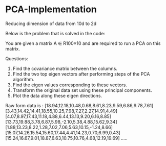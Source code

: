 # PCA-Implementation
Reducing dimension of data from 10d to 2d

Below is the problem that is solved in the code:

You are given a matrix A ∈ R100×10 and are required to run a PCA on this matrix.

Questions: 
1. Find the covariance matrix between the columns.
2. Find the two top eigen vectors after performing steps of the PCA algorithm. 
3. Find the eigen values corresponding to these vectors.
4. Transform the original data set using these principal components.
5. Plot the data along these eigen directions.
           
           
Raw form data is :
[18.94,12.18,10.48,0.68,8.61,8.23,9.59,6.86,9.78,7.61]
[3.43,14.42,14.41,18.55,10.25,7.98,7.27,2.27,14.91,4.49]
[4.07,8.97,17.43,11.18,4.88,6.44,13.13,9.20,6.16,8.85]
[13.73,19.88,3.78,6.87,5.98,-2.10,5.38,4.88,15.62,9.34]
[1.88,13.23,8.22,1.28,7.02,7.06,5.63,10.15,-1.24,8.66]
[15.07,14.26,15.54,15.60,17.44,4.41,14.23,0.70,6.99,0.43]
[15.24,16.67,9.01,18.87,6.63,10.75,10.76,4.68,12.19,19.69] .....
